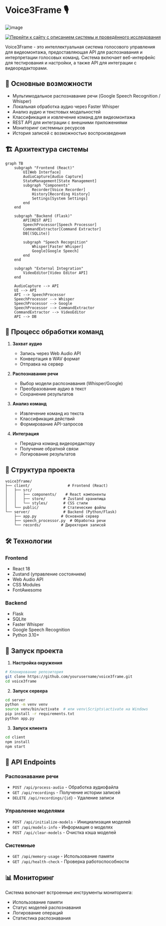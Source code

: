# Voice3Frame 🎙️

![image](https://github.com/user-attachments/assets/7b45a6e9-3e44-4557-8815-fa7b11551c94)

[![Перейти к сайту с описанием системы и проведённого исследования](https://img.shields.io/badge/GitHub_Pages-Voice3Frame_Сайт-blue?style=for-the-badge&logo=github)]([https://github.com/Valeonl/voice3frame](https://valeonl.github.io/voice3frame/))




Voice3Frame - это интеллектуальная система голосового управления для видеомонтажа, предоставляющая API для распознавания и интерпретации голосовых команд. Система включает веб-интерфейс для тестирования и настройки, а также API для интеграции с видеоредакторами.

## 🌟 Основные возможности

- Мультимодальное распознавание речи (Google Speech Recognition / Whisper)
- Локальная обработка аудио через Faster Whisper
- Анализ аудио и текстовых модальностей
- Классификация и извлечение команд для видеомонтажа
- REST API для интеграции с внешними приложениями
- Мониторинг системных ресурсов
- История записей с возможностью воспроизведения

## 🏗️ Архитектура системы

```mermaid
graph TB
    subgraph "Frontend (React)"
        UI[Web Interface]
        AudioCapture[Audio Capture]
        StateManagement[State Management]
        subgraph "Components"
            Recorder[Voice Recorder]
            History[Recording History]
            Settings[System Settings]
        end
    end

    subgraph "Backend (Flask)"
        API[REST API]
        SpeechProcessor[Speech Processor]
        CommandExtractor[Command Extractor]
        DB[(SQLite)]
        
        subgraph "Speech Recognition"
            Whisper[Faster Whisper]
            Google[Google Speech]
        end
    end

    subgraph "External Integration"
        VideoEditor[Video Editor API]
    end

    AudioCapture --> API
    UI --> API
    API --> SpeechProcessor
    SpeechProcessor --> Whisper
    SpeechProcessor --> Google
    SpeechProcessor --> CommandExtractor
    CommandExtractor --> VideoEditor
    API --> DB
```

## 🔄 Процесс обработки команд

1. **Захват аудио**
   - Запись через Web Audio API
   - Конвертация в WAV формат
   - Отправка на сервер

2. **Распознавание речи**
   - Выбор модели распознавания (Whisper/Google)
   - Преобразование аудио в текст
   - Сохранение результатов

3. **Анализ команд**
   - Извлечение команд из текста
   - Классификация действий
   - Формирование API-запросов

4. **Интеграция**
   - Передача команд видеоредактору
   - Получение обратной связи
   - Логирование результатов

## 📁 Структура проекта

```
voice3frame/
├── client/                 # Frontend (React)
│   ├── src/
│   │   ├── components/    # React компоненты
│   │   ├── store/        # Zustand хранилища
│   │   └── styles/       # CSS стили
│   └── public/           # Статические файлы
└── server/               # Backend (Python/Flask)
    ├── app.py           # Основной сервер
    ├── speech_processor.py  # Обработка речи
    └── records/         # Директория записей
```

## 🛠️ Технологии

### Frontend
- React 18
- Zustand (управление состоянием)
- Web Audio API
- CSS Modules
- FontAwesome

### Backend
- Flask
- SQLite
- Faster Whisper
- Google Speech Recognition
- Python 3.10+

## 🚀 Запуск проекта

1. **Настройка окружения**
```bash
# Клонирование репозитория
git clone https://github.com/yourusername/voice3frame.git
cd voice3frame
```

2. **Запуск сервера**
```bash
cd server
python -m venv venv
source venv/bin/activate  # или venv\Scripts\activate на Windows
pip install -r requirements.txt
python app.py
```

3. **Запуск клиента**
```bash
cd client
npm install
npm start
```

## 🔌 API Endpoints

### Распознавание речи
- `POST /api/process-audio` - Обработка аудиофайла
- `GET /api/recordings` - Получение истории записей
- `DELETE /api/recordings/{id}` - Удаление записи

### Управление моделями
- `POST /api/initialize-models` - Инициализация моделей
- `GET /api/models-info` - Информация о моделях
- `POST /api/clear-models` - Очистка кэша моделей

### Системные
- `GET /api/memory-usage` - Использование памяти
- `GET /api/health-check` - Проверка работоспособности

## 📊 Мониторинг

Система включает встроенные инструменты мониторинга:
- Использование памяти
- Статус моделей распознавания
- Логирование операций
- Статистика распознавания

